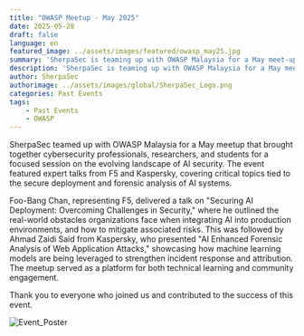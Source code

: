 ```yaml
---
title: "OWASP Meetup - May 2025"
date: 2025-05-28
draft: false
language: en
featured_image: ../assets/images/featured/owasp_may25.jpg
summary: 'SherpaSec is teaming up with OWASP Malaysia for a May meet-up featuring expert talks from F5 and Kaspersky on AI Security and the 2025 OWASP Top 10 for LLM Applications'
description: 'SherpaSec is teaming up with OWASP Malaysia for a May meet-up featuring expert talks from F5 and Kaspersky on AI Security and the 2025 OWASP Top 10 for LLM Applications'
author: SherpaSec
authorimage: ../assets/images/global/SherpaSec_Logo.png
categories: Past Events
tags:
    - Past Events
    - OWASP
---
```


SherpaSec teamed up with OWASP Malaysia for a May meetup that brought together cybersecurity professionals, researchers, and students for a focused session on the evolving landscape of AI security. The event featured expert talks from F5 and Kaspersky, covering critical topics tied to the secure deployment and forensic analysis of AI systems.

Foo-Bang Chan, representing F5, delivered a talk on "Securing AI Deployment: Overcoming Challenges in Security," where he outlined the real-world obstacles organizations face when integrating AI into production environments, and how to mitigate associated risks. This was followed by Ahmad Zaidi Said from Kaspersky, who presented "AI Enhanced Forensic Analysis of Web Application Attacks," showcasing how machine learning models are being leveraged to strengthen incident response and attribution. The meetup served as a platform for both technical learning and community engagement.

Thank you to everyone who joined us and contributed to the success of this event.

![Event_Poster](/images/posters/owasp_may25.jpg)
